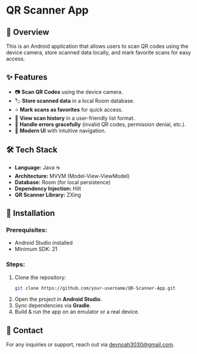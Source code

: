 # QR Scanner App

## 📌 Overview
This is an Android application that allows users to scan QR codes using the device camera, store scanned data locally, and mark favorite scans for easy access.

## ✨ Features
- 📷 **Scan QR Codes** using the device camera.
- 🏷 **Store scanned data** in a local Room database.
- ⭐ **Mark scans as favorites** for quick access.
- 📜 **View scan history** in a user-friendly list format.
- 🚨 **Handle errors gracefully** (invalid QR codes, permission denial, etc.).
- 🎨 **Modern UI** with intuitive navigation.

## 🛠 Tech Stack
- **Language:** Java ☕
- **Architecture:** MVVM (Model-View-ViewModel)
- **Database:** Room (for local persistence)
- **Dependency Injection:** Hilt
- **QR Scanner Library:** ZXing

## 🚀 Installation
### Prerequisites:
- Android Studio installed
- Minimum SDK: 21

### Steps:
1. Clone the repository:
   ```bash
   git clone https://github.com/your-username/QR-Scanner-App.git
   ```
2. Open the project in **Android Studio**.
3. Sync dependencies via **Gradle**.
4. Build & run the app on an emulator or a real device.



## 📩 Contact
For any inquiries or support, reach out via [devnoah3030@gmail.com](mailto:devnoah3030@example.com).

